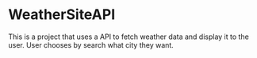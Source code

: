 # WeatherSiteAPI
This is a project that uses a API to fetch weather data and display it to the user. User chooses by search what city they want. 
